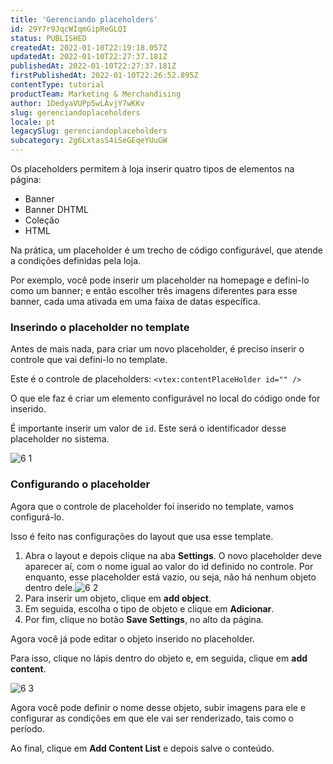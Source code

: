 ```yaml
---
title: 'Gerenciando placeholders'
id: 29Y7r9JqcWIqmGipReGLQI
status: PUBLISHED
createdAt: 2022-01-10T22:19:18.057Z
updatedAt: 2022-01-10T22:27:37.181Z
publishedAt: 2022-01-10T22:27:37.181Z
firstPublishedAt: 2022-01-10T22:26:52.895Z
contentType: tutorial
productTeam: Marketing & Merchandising
author: 1DedyaVUPp5wLAvjY7wKKv
slug: gerenciandoplaceholders
locale: pt
legacySlug: gerenciandoplaceholders
subcategory: 2g6LxtasS4iSeGEqeYUuGW
---
```


Os placeholders permitem à loja inserir quatro tipos de elementos na página:
- Banner
- Banner DHTML
- Coleção
- HTML

Na prática, um placeholder é um trecho de código configurável, que atende a condições definidas pela loja.

Por exemplo, você pode inserir um placeholder na homepage e defini-lo como um banner; e então escolher três imagens diferentes para esse banner, cada uma ativada em uma faixa de datas específica.

### Inserindo o placeholder no template

Antes de mais nada, para criar um novo placeholder, é preciso inserir o controle que vai defini-lo no template.

Este é o controle de placeholders: `<vtex:contentPlaceHolder id="" />`

O que ele faz é criar um elemento configurável no local do código onde for inserido.

É importante inserir um valor de `id`. Este será o identificador desse placeholder no sistema.

![6 1](https://images.ctfassets.net/alneenqid6w5/5TcE6FWxp9xwmSl2fQCYMa/bb0a3544af3d95d1d59e9f484ba61984/6_1.png)

### Configurando o placeholder

Agora que o controle de placeholder foi inserido no template, vamos configurá-lo.

Isso é feito nas configurações do layout que usa esse template.

1. Abra o layout e depois clique na aba **Settings**. O novo placeholder deve aparecer aí, com o nome igual ao valor do id definido no controle. Por enquanto, esse placeholder está vazio, ou seja, não há nenhum objeto dentro dele.![6 2](https://images.ctfassets.net/alneenqid6w5/3sr9POkZJdqXMiUC45nIeZ/440a22c2e88050d9b1e82cfe155938e9/6_2.png)
2. Para inserir um objeto, clique em **add object**. 
3. Em seguida, escolha o tipo de objeto e clique em **Adicionar**.
4. Por fim, clique no botão **Save Settings**, no alto da página.

Agora você já pode editar o objeto inserido no placeholder.

Para isso, clique no lápis dentro do objeto e, em seguida, clique em **add content**.

![6 3](https://images.ctfassets.net/alneenqid6w5/4Mgr9vmPRKmzTGu7ntH6u6/201c7b83ce8cef556a4a802b5a457359/6_3.png)

Agora você pode definir o nome desse objeto, subir imagens para ele e configurar as condições em que ele vai ser renderizado, tais como o período. 

Ao final, clique em __Add Content List__ e depois salve o conteúdo.
